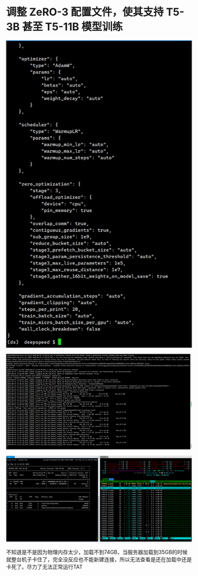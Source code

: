 # 调整 ZeRO-3 配置文件，使其支持 T5-3B 甚至 T5-11B 模型训练 



![1715670872159](./1715670872159.png)

![1715670825607](./1715670825607.png)



![1715670834708](./1715670834708.png)

不知道是不是因为物理内存太少，加载不到74GB，当服务器加载到35GB的时候就整台机子卡住了，完全没反应也不能新建连接，所以无法查看是还在加载中还是卡死了。尽力了无法正常运行TAT